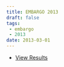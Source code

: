 ```yaml
---
title: EMBARGO 2013
draft: false
tags:
 - embargo
 - 2013
date: 2013-03-01
---
```


* [View Results](../results/2013/)

